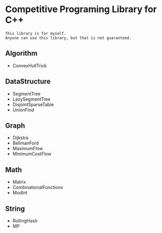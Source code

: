 
# Competitive Programing Library for C++

    This library is for myself.
    Anyone can use this library, but that is not guaranteed.

## Algorithm

- ConvexHullTrick

## DataStructure

- SegmentTree
- LazySegmentTree
- DisjointSparseTable
- UnionFind

## Graph

- Dijkstra
- BellmanFord
- MaximumFlow
- MinimumCostFlow

## Math

- Matrix
- CombinationalFunctions
- ModInt

## String

- RollingHash
- MP